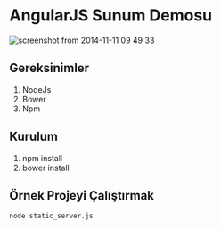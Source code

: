 AngularJS Sunum Demosu
======================
![screenshot from 2014-11-11 09 49 33](https://cloud.githubusercontent.com/assets/1684999/4989880/19d0edc8-6988-11e4-9039-aafa59155312.png)

Gereksinimler
--------------
1. NodeJs
2. Bower
3. Npm

Kurulum
-------------
1. npm install
2. bower install


Örnek Projeyi Çalıştırmak
--------------------
```bash
node static_server.js
```

